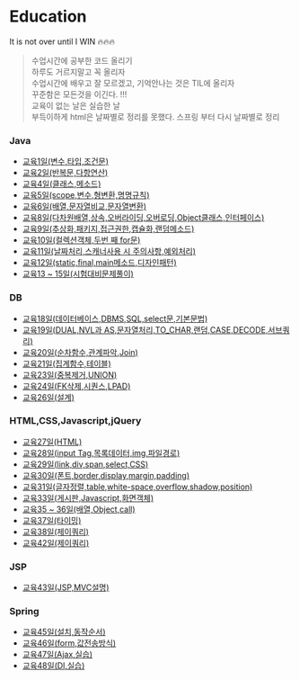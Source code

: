 # Education
It is not over until I WIN 🔥🔥🔥
>수업시간에 공부한 코드 올리기<br/>
>하루도 거르지말고 꼭 올리자 <br/>
수업시간에 배우고 잘 모르겠고, 기억안나는 것은 TIL에 올리자<br/>
꾸준함은 모든것을 이긴다. !!!<br/>
교육이 없는 날은 실습한 날<br/>
부득이하게 html은 날짜별로 정리를 못했다. 스프링 부터 다시 날짜별로 정리

 ### Java
* [교육1일(변수,타입,조건문)](https://velog.io/@wogus216/%EA%B5%90%EC%9C%A1-1%EC%9D%BC%EC%B0%A8)
* [교육2일(반복문,다항연산)](https://velog.io/@wogus216/%EA%B5%90%EC%9C%A1-2%EC%9D%BC%EC%B0%A8)
* [교육4일(클래스,메소드)](https://velog.io/@wogus216/%EA%B5%90%EC%9C%A1-4%EC%9D%BC%EC%B0%A8)
* [교육5일(scope,변수,형변환,명명규칙)](https://velog.io/@wogus216/%EA%B5%90%EC%9C%A1-5%EC%9D%BC%EC%B0%A8)
* [교육6일(배열,문자열비교,문자열변환)](https://velog.io/@wogus216/%EA%B5%90%EC%9C%A1-6%EC%9D%BC%EC%B0%A8)
* [교육8일(다차원배열,상속,오버라이딩,오버로딩,Object클래스,인터페이스)](https://velog.io/@wogus216/%EA%B5%90%EC%9C%A1-8%EC%9D%BC%EC%B0%A8)
* [교육9일(추상화,패키지,접근권한,캡슐화,랜덤메소드)](https://velog.io/@wogus216/%EA%B5%90%EC%9C%A1-9%EC%9D%BC%EC%B0%A8)
* [교육10일(컬렉션객체,두번 째 for문)](https://velog.io/@wogus216/%EA%B5%90%EC%9C%A1-10%EC%9D%BC%EC%B0%A8)
* [교육11일(날짜처리,스캐너사용 시 주의사항,예외처리)](https://velog.io/@wogus216/%EA%B5%90%EC%9C%A1-11%EC%9D%BC%EC%B0%A8)
* [교육12일(static,final,main메소드,디자인패턴)](https://velog.io/@wogus216/%EA%B5%90%EC%9C%A112%EC%9D%BC%EC%B0%A8)
* [교육13 ~ 15일(시험대비문제풀이)](https://velog.io/@wogus216/%EA%B5%90%EC%9C%A1-11%EC%9D%BC15%EC%9D%BC)

### DB
* [교육18일(데이터베이스,DBMS,SQL,select문,기본문법)](https://velog.io/@wogus216/%EA%B5%90%EC%9C%A1-18%EC%9D%BC%EC%B0%A8)
* [교육19일(DUAL,NVL과 AS,문자열처리,TO_CHAR,랜덤,CASE,DECODE,서브쿼리)](https://velog.io/@wogus216/%EA%B5%90%EC%9C%A1-19%EC%9D%BC%EC%B0%A8)
* [교육20일(순차함수,관계파악,Join)](https://velog.io/@wogus216/%EA%B5%90%EC%9C%A1-20%EC%9D%BC%EC%B0%A8)
* [교육21일(집계함수,테이블)](https://velog.io/@wogus216/%EA%B5%90%EC%9C%A1-21%EC%9D%BC%EC%B0%A8)
* [교육23일(중복제거,UNION)](https://velog.io/@wogus216/%EA%B5%90%EC%9C%A1-23%EC%9D%BC%EC%B0%A8)
* [교육24일(FK삭제,시퀀스,LPAD)](https://velog.io/@wogus216/%EA%B5%90%EC%9C%A1-25%EC%9D%BC%EC%B0%A8)
* [교육26일(설계)](https://velog.io/@wogus216/%EA%B5%90%EC%9C%A1-26%EC%9D%BC%EC%B0%A8)



### HTML,CSS,Javascript,jQuery
* [교육27일(HTML)](https://velog.io/@wogus216/%EA%B5%90%EC%9C%A1-27%EC%9D%BC%EC%B0%A8)
* [교육28일(input Tag,목록데이터,img,파일경로)](https://velog.io/@wogus216/%EA%B5%90%EC%9C%A1-28%EC%9D%BC%EC%B0%A8)
* [교육29일(link,div,span,select,CSS)](https://velog.io/@wogus216/%EA%B5%90%EC%9C%A1-29%EC%9D%BC%EC%B0%A8)
* [교육30일(폰트,border,display,margin,padding)](https://velog.io/@wogus216/%EA%B5%90%EC%9C%A1-29%EC%9D%BC%EC%B0%A8-um1ld0r8)
* [교육31일(글자정렬,table,white-space,overflow,shadow,position)](https://velog.io/@wogus216/%EA%B5%90%EC%9C%A131%EC%9D%BC%EC%B0%A8)
* [교육33일(게시판,Javascript,화면객체)](https://velog.io/@wogus216/%EA%B5%90%EC%9C%A1-33%EC%9D%BC%EC%B0%A8)
* [교육35 ~ 36일(배열,Object,call)](https://velog.io/@wogus216/%EA%B5%90%EC%9C%A1-36%EC%9D%BC%EC%B0%A8)
* [교육37일(타이밍)](https://velog.io/@wogus216/%EA%B5%90%EC%9C%A1-37%EC%9D%BC%EC%B0%A8)
* [교육38일(제이쿼리)](https://velog.io/@wogus216/%EA%B5%90%EC%9C%A1-38%EC%9D%BC%EC%B0%A8)
* [교육42일(제이쿼리)](https://velog.io/@wogus216/%EA%B5%90%EC%9C%A1-42%EC%9D%BC%EC%B0%A8)

### JSP
* [교육43일(JSP,MVC설명)](https://velog.io/@wogus216/%EA%B5%90%EC%9C%A1-43%EC%9D%BC%EC%B0%A8)

### Spring
* [교육45일(설치,동작순서)](https://velog.io/@wogus216/%EA%B5%90%EC%9C%A1-45%EC%9D%BC%EC%B0%A8)
* [교육46일(form,값전송방식)](https://velog.io/@wogus216/%EA%B5%90%EC%9C%A1-46%EC%9D%BC%EC%B0%A8)
* [교육47일(Ajax,실습)](https://velog.io/@wogus216/%EA%B5%90%EC%9C%A147%EC%9D%BC%EC%B0%A8)
* [교육48일(DI,실습)](https://velog.io/@wogus216/%EA%B5%90%EC%9C%A1-48%EC%9D%BC%EC%B0%A8)
 
